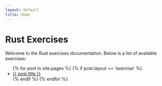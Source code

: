 ```yaml
---
layout: default
title: Home
---
```


# Rust Exercises

Welcome to the Rust exercises documentation. Below is a list of available exercises:

<ul>
{% for post in site.pages %}
  {% if post.layout == 'exercise' %}
    <li><a href="{{ post.url | relative_url }}">{{ post.title }}</a></li>
  {% endif %}
{% endfor %}
</ul> 
